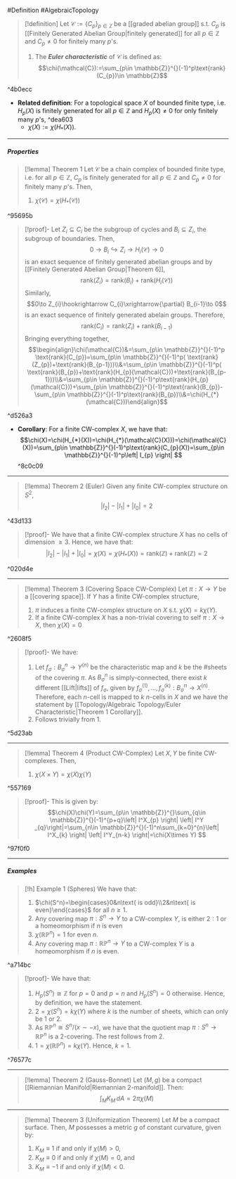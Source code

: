 #Definition #AlgebraicTopology 

> [!definition]
> Let $\mathcal{C}:=\{ C_{p} \}_{p\in \mathbb{Z}}$ be a [[graded abelian group]] s.t. $C_{p}$ is [[Finitely Generated Abelian Group|finitely generated]] for all $p\in \mathbb{Z}$ and $C_{p}\neq 0$ for finitely many $p$'s.
> 1. The ***Euler characteristic*** of $\mathcal{C}$ is defined as: $$\chi(\mathcal{C}):=\sum_{p\in \mathbb{Z}}^{}(-1)^p\text{rank}(C_{p})\in \mathbb{Z}$$

^4b0ecc

- **Related definition**: For a topological space $X$ of bounded finite type, i.e. $H_{p}(X)$ is finitely generated for all $p\in \mathbb{Z}$ and $H_{p}(X)\neq 0$ for only finitely many $p$'s,  ^dea603
	- $\chi(X):=\chi(H_{*}(X))$.
---
##### Properties
> [!lemma] Theorem 1
> Let $\mathcal{C}$ be a chain complex of bounded finite type, i.e. for all $p\in \mathbb{Z}$, $C_{p}$ is finitely generated for all $p\in \mathbb{Z}$ and $C_{p}\neq 0$ for finitely many $p$'s. Then, 
> 1. $\chi(\mathcal{C})=\chi(H_{*}(\mathcal{C}))$

^95695b

> [!proof]-
> Let $Z_{i}\subseteq C_{i}$ be the subgroup of cycles and $B_{i}\subseteq Z_{i}$, the subgroup of boundaries. Then, $$ 0\to B_{i}\hookrightarrow Z_{i}\to H_{i}(\mathcal{C})\to 0$$is an exact sequence of finitely generated abelian groups and by [[Finitely Generated Abelian Group|Theorem 6]], $$\text{rank}(Z_{i})=\text{rank}(B_{i})+\text{rank}(H_{i}(\mathcal{C}))$$Similarly, $$0\to Z_{i}\hookrightarrow C_{i}\xrightarrow{\partial} B_{i-1}\to 0$$is an exact sequence of finitely generated abelain groups. Therefore, $$\text{rank}(C_{i})=\text{rank}(Z_{i})+\text{rank}(B_{i-1})$$Bringing everything together, $$\begin{align}\chi(\mathcal{C})&=\sum_{p\in \mathbb{Z}}^{}(-1)^p \text{rank}(C_{p})=\sum_{p\in \mathbb{Z}}^{}(-1)^p( \text{rank}(Z_{p})+\text{rank}(B_{p-1}))\\&=\sum_{p\in \mathbb{Z}}^{}(-1)^p( \text{rank}(B_{p})+\text{rank}(H_{p}(\mathcal{C}))+\text{rank}(B_{p-1}))\\&=\sum_{p\in \mathbb{Z}}^{}(-1)^p\text{rank}(H_{p}(\mathcal{C}))+\sum_{p\in \mathbb{Z}}^{}(-1)^p\text{rank}(B_{p})-\sum_{p\in \mathbb{Z}}^{}(-1)^p\text{rank}(B_{p})\\&=\chi(H_{*}(\mathcal{C}))\end{align}$$

^d526a3

- **Corollary**: For a finite CW-complex $X$, we have that: $$\chi(X)=\chi(H_{*}(X))=\chi(H_{*}(\mathcal{C}(X)))=\chi(\mathcal{C}(X))=\sum_{p\in \mathbb{Z}}^{}(-1)^p\text{rank}(C_{p}(X))=\sum_{p\in \mathbb{Z}}^{}(-1)^p\left| I_{p} \right| $$ ^8c0c09
---
> [!lemma] Theorem 2 (Euler)
> Given any finite CW-complex structure on $S^{2}$, 
>  $$\left| I_{2} \right| -\left| I_{1} \right| +\left| I_{0} \right| =2$$

^43d133

> [!proof]-
> We have that a finite CW-complex structure $X$ has no cells of dimension $\geq 3$. Hence, we have that: $$\left| I_{2} \right| -\left| I_{1} \right| +\left| I_{0} \right| =\chi(X)=\chi(H_{*}(X))=\text{rank}(\mathbb{Z})+\text{rank}(\mathbb{Z})=2$$

^020d4e

---
> [!lemma] Theorem 3 (Covering Space CW-Complex)
> Let $\pi:X\to Y$ be a [[covering space]]. If $Y$ has a finite CW-complex structure, 
> 1. $\pi$ induces a finite CW-complex structure on $X$ s.t. $\chi(X)=k\chi(Y)$.
> 2. If a finite CW-complex $X$ has a non-trivial covering to self $\pi:X\to X$, then $\chi(X)=0$

^2608f5

> [!proof]-
> We have:
> 1. Let $f_{\sigma}:B^n_{\sigma}\to Y^{(n)}$ be the characteristic map and $k$ be the \#sheets of the covering $\pi$. As $B^n_{\sigma}$ is simply-connected, there exist $k$ different [[Lift|lifts]] of $f_{\sigma}$, given by $f^{(1)}_{\sigma},\dots,f^{(k)}_{\sigma}:B^n_{\sigma}\to X^{(n)}$. Therefore, each $n$-cell is mapped to $k$ $n$-cells in $X$ and we have the statement by [[Topology/Algebraic Topology/Euler Characteristic|Theorem 1 Corollary]].
> 2. Follows trivially from 1.

^5d23ab

---
> [!lemma] Theorem 4 (Product CW-Complex)
> Let $X,Y$ be finite CW-complexes. Then,
> 1. $\chi(X\times Y)=\chi(X)\chi(Y)$

^557169

> [!proof]-
> This is given by: $$\chi(X)\chi(Y)=\sum_{p\in \mathbb{Z}}^{}\sum_{q\in \mathbb{Z}}^{}(-1)^{p+q}\left| I^X_{p} \right| \left| I^Y _{q}\right|=\sum_{n\in \mathbb{Z}}^{}(-1)^n\sum_{k=0}^{n}\left| I^X_{k} \right| \left| I^Y_{n-k} \right|=\chi(X\times Y)  $$

^97f0f0

---
##### Examples
> [!h] Example 1 (Spheres)
> We have that:
> 1. $\chi(S^n)=\begin{cases}0&n\text{ is odd}\\2&n\text{ is even}\end{cases}$ for all $n\geq 1$.
> 2. Any covering map $\pi:S^n\to Y$ to a CW-complex $Y$, is either $2:1$ or a homeomorphism if $n$ is even
> 3. $\chi(\mathbb{R}\mathbb{P}^n)=1$ for even $n$.
> 4. Any covering map $\pi:\mathbb{R}\mathbb{P}^n\to Y$ to a CW-complex $Y$ is a homeomorphism if $n$ is even.

^a714bc

> [!proof]-
> We have that: 
> 1. $H_{p}(S^n)\cong \mathbb{Z}$ for $p=0$ and $p=n$ and $H_{p}(S^n)=0$ otherwise. Hence, by definition, we have the statement.
> 2. $2=\chi(S^n)=k\chi(Y)$ where $k$ is the number of sheets, which can only be 1 or 2.
> 3. As $\mathbb{R}\mathbb{P}^n\cong S^n / (x\sim -x)$, we have that the quotient map $\pi:S^n\to \mathbb{R}\mathbb{P}^n$ is a $2$-covering. The rest follows from 2. 
> 4. $1=\chi(\mathbb{R}\mathbb{P}^n)=k\chi(Y)$. Hence, $k=1$. 

^76577c

---

> [!lemma] Theorem 2 (Gauss-Bonnet)
> Let $(M,g)$ be a compact [[Riemannian Manifold|Riemannian $2$-manifold]]. Then: $$\int_{M}^{} K_{M} \, dA=2\pi \chi(M) $$
---
> [!lemma] Theorem 3 (Uniformization Theorem)
> Let $M$ be a compact surface. Then, $M$ possesses a metric $g$ of constant curvature, given by:
> 1. $K_{M}\equiv 1$ if and only if $\chi(M)>0$,
> 2. $K_{M}\equiv 0$ if and only if $\chi(M)=0$, and 
> 3. $K_{M}\equiv -1$ if and only if $\chi(M)<0$.